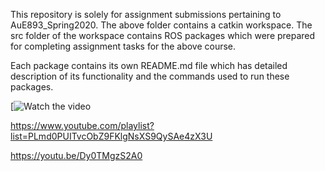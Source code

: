 This repository is solely for assignment submissions pertaining to AuE893_Spring2020.
The above folder contains a catkin workspace. The src folder of the workspace contains ROS packages which were prepared for completing assignment tasks for the above course. 

Each package contains its own README.md file which has detailed description of its functionality and the commands used to run these packages.

[![Watch the video]((https://img.youtube.com/vi/Dy0TMgzS2A0/maxresdefault.jpg)](https://youtu.be/Dy0TMgzS2A0))

https://www.youtube.com/playlist?list=PLmd0PUITvcObZ9FKlgNsXS9QySAe4zX3U

https://youtu.be/Dy0TMgzS2A0
